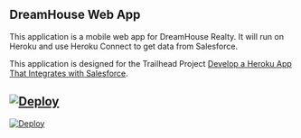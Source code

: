 DreamHouse Web App
------------------

This application is a mobile web app for DreamHouse Realty. It will run on Heroku and use Heroku Connect to get data from Salesforce.

This application is designed for the Trailhead Project [Develop a Heroku App That Integrates with Salesforce](https://trailhead.salesforce.com/content/learn/projects/develop-heroku-applications).

<a href="https://heroku.com/deploy"><img src="https://www.herokucdn.com/deploy/button.svg" alt="Deploy"></a>
-----------------
<a href="https://heroku.com/deploy?template=https://github.com/hikasaasy/intro-to-heroku">
  <img src="https://www.herokucdn.com/deploy/button.svg" alt="Deploy">
</a>
